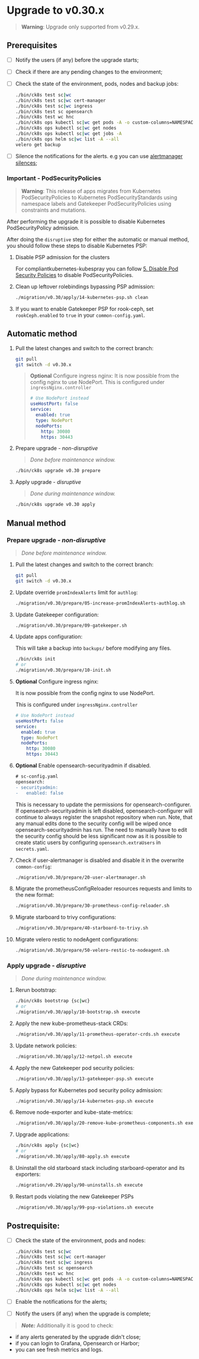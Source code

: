 # Upgrade to v0.30.x

> **Warning**: Upgrade only supported from v0.29.x.

<!--
Notice to developers on writing migration steps:

- Migration steps:
  - are written per minor version and placed in a subdirectory of the migration directory with the name `vX.Y/`,
  - are written to be idempotent and usable no matter which patch version you are upgrading from and to,
  - are documented in this document to be able to run them manually,
  - are divided into prepare and apply steps:
    - Prepare steps:
      - are placed in the `prepare/` directory,
      - may **only** modify the configuration of the environment,
      - may **not** modify the state of the environment,
      - steps are run in order of their names use two digit prefixes.
    - Apply steps:
      - are placed in the `apply/` directory,
      - may **only** modify the state of the environment,
      - may **not** modify the configuration of the environment,
      - are run in order of their names use two digit prefixes,
      - are run with the argument `execute` on upgrade and should return 1 on failure and 2 on successful internal rollback,
      - are rerun with the argument `rollback` on execute failure and should return 1 on failure.

For prepare the init step is given.
For apply the bootstrap and the apply steps are given, it is expected that releases upgraded in custom steps are excluded from the apply step.

Upgrades of components that are dependent on each other should be done within the same snippet to easily manage the upgrade to a working state and to be able to rollback to a working state.

Steps should use the `scripts/migration/lib.sh` which will provide helper functions, see the file for available helper functions.
This script expects the `ROOT` environment variable to be set pointing to the root of the repository.
As with all scripts in this repository `CK8S_CONFIG_PATH` is expected to be set.
-->

## Prerequisites

- [ ] Notify the users (if any) before the upgrade starts;
- [ ] Check if there are any pending changes to the environment;
- [ ] Check the state of the environment, pods, nodes and backup jobs:

    ```bash
    ./bin/ck8s test sc|wc
    ./bin/ck8s test sc|wc cert-manager
    ./bin/ck8s test sc|wc ingress
    ./bin/ck8s test sc opensearch
    ./bin/ck8s test wc hnc
    ./bin/ck8s ops kubectl sc|wc get pods -A -o custom-columns=NAMESPACE:metadata.namespace,POD:metadata.name,READY-false:status.containerStatuses[*].ready,REASON:status.containerStatuses[*].state.terminated.reason | grep false | grep -v Completed
    ./bin/ck8s ops kubectl sc|wc get nodes
    ./bin/ck8s ops kubectl sc|wc get jobs -A
    ./bin/ck8s ops helm sc|wc list -A --all
    velero get backup
    ```

- [ ] Silence the notifications for the alerts. e.g you can use [alertmanager silences](https://prometheus.io/docs/alerting/latest/alertmanager/#silences);

### Important - PodSecurityPolicies

> **Warning**: This release of apps migrates from Kubernetes PodSecurityPolicies to Kubernetes PodSecurityStandards using namespace labels and Gatekeeper PodSecurityPolicies using constraints and mutations.

After performing the upgrade it is possible to disable Kubernetes PodSecurityPolicy admission.

After doing the `disruptive` step for either the automatic or manual method, you should follow these steps to disable Kubernetes PSP:

1. Disable PSP admission for the clusters

    For compliantkubernetes-kubespray you can follow [5. Disable Pod Security Policies](https://github.com/elastisys/compliantkubernetes-kubespray/blob/main/migration/v2.20.0-ck8sx-v2.21.0-ck8s1/upgrade-cluster.md) to disable PodSecurityPolicies.

1. Clean up leftover rolebindings bypassing PSP admission:

    ```bash
    ./migration/v0.30/apply/14-kubernetes-psp.sh clean
    ```

1. If you want to enable Gatekeeper PSP for rook-ceph, set `rookCeph.enabled` to `true` in your `common-config.yaml`.

## Automatic method

1. Pull the latest changes and switch to the correct branch:

    ```bash
    git pull
    git switch -d v0.30.x
    ```

    > **Optional**
    > Configure ingress nginx:
    >It is now possible from the config nginx to use NodePort.
    > This is configured under `ingressNginx.controller`
    > ```yaml
    > # Use NodePort instead
    > useHostPort: false
    > service:
    >   enabled: true
    >   type: NodePort
    >   nodePorts:
    >     http: 30080
    >     https: 30443
    > ```

1. Prepare upgrade - *non-disruptive*

    > *Done before maintenance window.*

    ```bash
    ./bin/ck8s upgrade v0.30 prepare
    ```

1. Apply upgrade - *disruptive*

    > *Done during maintenance window.*

    ```bash
    ./bin/ck8s upgrade v0.30 apply
    ```

## Manual method

### Prepare upgrade - *non-disruptive*

> *Done before maintenance window.*

1. Pull the latest changes and switch to the correct branch:

    ```bash
    git pull
    git switch -d v0.30.x
    ```

1. Update override `promIndexAlerts` limit for `authlog`:

    ```bash
    ./migration/v0.30/prepare/05-increase-promIndexAlerts-authlog.sh
    ```

1. Update Gatekeeper configuration:

    ```bash
    ./migration/v0.30/prepare/09-gatekeeper.sh
    ```

1. Update apps configuration:

    This will take a backup into `backups/` before modifying any files.

    ```bash
    ./bin/ck8s init
    # or
    ./migration/v0.30/prepare/10-init.sh
    ```

1. **Optional** Configure ingress nginx:

    It is now possible from the config nginx to use NodePort.

    This is configured under `ingressNginx.controller`

    ```yaml
    # Use NodePort instead
    useHostPort: false
    service:
      enabled: true
      type: NodePort
      nodePorts:
        http: 30080
        https: 30443
    ```
1. **Optional** Enable opensearch-securityadmin if disabled.

    ```diff
    # sc-config.yaml
    opensearch:
    - securityadmin:
    -   enabled: false
    ```

    This is necessary to update the permissions for opensearch-configurer.
    If opensearch-securityadmin is left disabled, opensearch-configurer will continue to always register the snapshot repository when run.
    Note, that any manual edits done to the security config will be wiped once opensearch-securityadmin has run.
    The need to manually have to edit the security config should be less significant now as it is possible to create static users by configuring `opensearch.extraUsers` in `secrets.yaml`.

1. Check if user-alertmanager is disabled and disable it in the overwrite `common-config`:

    ```bash
    ./migration/v0.30/prepare/20-user-alertmanager.sh
    ```

1. Migrate the prometheusConfigReloader resources requests and limits to the new format:

    ```bash
    ./migration/v0.30/prepare/30-prometheus-config-reloader.sh
    ```

1. Migrate starboard to trivy configurations:

    ```bash
    ./migration/v0.30/prepare/40-starboard-to-trivy.sh
    ```

1. Migrate velero restic to nodeAgent configurations:

    ```bash
    ./migration/v0.30/prepare/50-velero-restic-to-nodeagent.sh
    ```

### Apply upgrade - *disruptive*

> *Done during maintenance window.*

1. Rerun bootstrap:

    ```bash
    ./bin/ck8s bootstrap {sc|wc}
    # or
    ./migration/v0.30/apply/10-bootstrap.sh execute
    ```

1. Apply the new kube-prometheus-stack CRDs:

    ```bash
    ./migration/v0.30/apply/11-prometheus-operator-crds.sh execute
    ```

1. Update network policies:

    ```bash
    ./migration/v0.30/apply/12-netpol.sh execute
    ```

1. Apply the new Gatekeeper pod security policies:

    ```bash
    ./migration/v0.30/apply/13-gatekeeper-psp.sh execute
    ```

1. Apply bypass for Kubernetes pod security policy admission:

    ```bash
    ./migration/v0.30/apply/14-kubernetes-psp.sh execute
    ```

1. Remove node-exporter and kube-state-metrics:

    ```bash
    ./migration/v0.30/apply/20-remove-kube-prometheus-components.sh execute
    ```

1. Upgrade applications:

    ```bash
    ./bin/ck8s apply {sc|wc}
    # or
    ./migration/v0.30/apply/80-apply.sh execute
    ```

1. Uninstall the old starboard stack including starboard-operator and its exporters:

    ```bash
    ./migration/v0.29/apply/90-uninstalls.sh execute
    ```

1. Restart pods violating the new Gatekeeper PSPs

    ```bash
    ./migration/v0.30/apply/99-psp-violations.sh execute
    ```

## Postrequisite:

- [ ] Check the state of the environment, pods and nodes:

    ```bash
    ./bin/ck8s test sc|wc
    ./bin/ck8s test sc|wc cert-manager
    ./bin/ck8s test sc|wc ingress
    ./bin/ck8s test sc opensearch
    ./bin/ck8s test wc hnc
    ./bin/ck8s ops kubectl sc|wc get pods -A -o custom-columns=NAMESPACE:metadata.namespace,POD:metadata.name,READY-false:status.containerStatuses[*].ready,REASON:status.containerStatuses[*].state.terminated.reason | grep false | grep -v Completed
    ./bin/ck8s ops kubectl sc|wc get nodes
    ./bin/ck8s ops helm sc|wc list -A --all
    ```

- [ ] Enable the notifications for the alerts;
- [ ] Notify the users (if any) when the upgrade is complete;

> **_Note:_** Additionally it is good to check:

- if any alerts generated by the upgrade didn't close;
- if you can login to Grafana, Opensearch or Harbor;
- you can see fresh metrics and logs.
